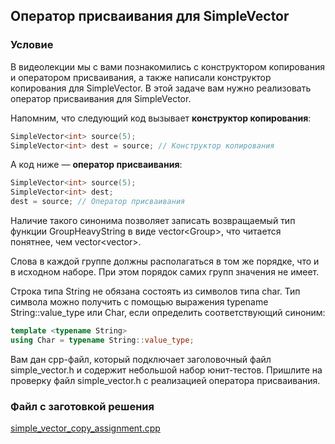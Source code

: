 ## Оператор присваивания для SimpleVector ##

### Условие ###

В видеолекции мы с вами познакомились с конструктором копирования и оператором присваивания, а также написали конструктор копирования для SimpleVector. В этой задаче вам нужно реализовать оператор присваивания для SimpleVector.

Напомним, что следующий код вызывает **конструктор копирования**:

```cpp
SimpleVector<int> source(5);
SimpleVector<int> dest = source; // Конструктор копирования
```

А код ниже — **оператор присваивания**:

```cpp
SimpleVector<int> source(5);
SimpleVector<int> dest;
dest = source; // Оператор присваивания
```

Наличие такого синонима позволяет записать возвращаемый тип функции GroupHeavyString в виде vector<Group<String>>, что читается понятнее, чем vector<vector<String>>.

Слова в каждой группе должны располагаться в том же порядке, что и в исходном наборе. При этом порядок самих групп значения не имеет.

Строка типа String не обязана состоять из символов типа char. Тип символа можно получить с помощью выражения typename String::value_type или Char<String>, если определить соответствующий синоним:

```cpp
template <typename String>
using Char = typename String::value_type;
```

Вам дан cpp-файл, который подключает заголовочный файл simple_vector.h и содержит небольшой набор юнит-тестов. Пришлите на проверку файл simple_vector.h с реализацией оператора присваивания.

### Файл с заготовкой решения ###

[simple_vector_copy_assignment.cpp](https://github.com/Hitoku/basics-of-c-plus-plus-development-red-belt/blob/master/Week_5/03%20Practice%20Programming%20Assignment/Source/simple_vector_copy_assignment.cpp)